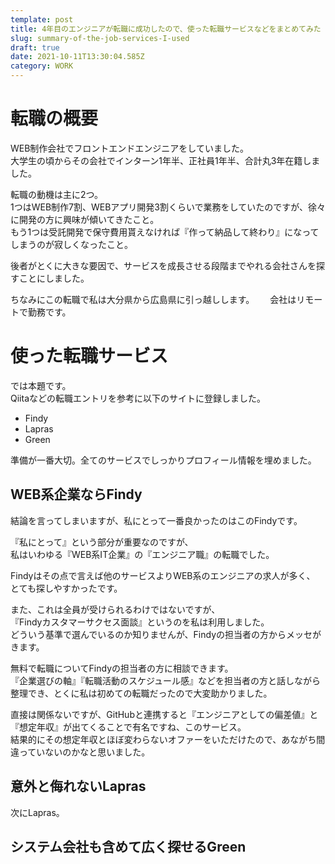 ```yaml
---
template: post
title: 4年目のエンジニアが転職に成功したので、使った転職サービスなどをまとめてみた
slug: summary-of-the-job-services-I-used
draft: true
date: 2021-10-11T13:30:04.585Z
category: WORK
---
```

# 転職の概要
WEB制作会社でフロントエンドエンジニアをしていました。  
大学生の頃からその会社でインターン1年半、正社員1年半、合計丸3年在籍しました。  

転職の動機は主に2つ。  
1つはWEB制作7割、WEBアプリ開発3割くらいで業務をしていたのですが、徐々に開発の方に興味が傾いてきたこと。  
もう1つは受託開発で保守費用貰えなければ『作って納品して終わり』になってしまうのが寂しくなったこと。  

後者がとくに大きな要因で、サービスを成長させる段階までやれる会社さんを探すことにしました。  

ちなみにこの転職で私は大分県から広島県に引っ越しします。　　
会社はリモートで勤務です。  

# 使った転職サービス
では本題です。  
Qiitaなどの転職エントリを参考に以下のサイトに登録しました。  
- Findy  
- Lapras  
- Green  

準備が一番大切。全てのサービスでしっかりプロフィール情報を埋めました。  

## WEB系企業ならFindy  
結論を言ってしまいますが、私にとって一番良かったのはこのFindyです。  

『私にとって』という部分が重要なのですが、  
私はいわゆる『WEB系IT企業』の『エンジニア職』の転職でした。  

Findyはその点で言えば他のサービスよりWEB系のエンジニアの求人が多く、  とても探しやすかったです。  

また、これは全員が受けられるわけではないですが、  
『Findyカスタマーサクセス面談』というのを私は利用しました。  
どういう基準で選んでいるのか知りませんが、Findyの担当者の方からメッセがきます。  

無料で転職についてFindyの担当者の方に相談できます。  
『企業選びの軸』『転職活動のスケジュール感』などを担当者の方と話しながら整理でき、とくに私は初めての転職だったので大変助かりました。  

直接は関係ないですが、GitHubと連携すると『エンジニアとしての偏差値』と『想定年収』が出てくることで有名ですね、このサービス。  
結果的にその想定年収とほぼ変わらないオファーをいただけたので、あながち間違っていないのかなと思いました。  

## 意外と侮れないLapras  
次にLapras。  



## システム会社も含めて広く探せるGreen  